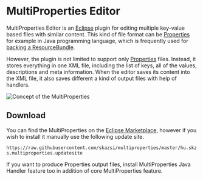 # MultiProperties Editor

MultiProperties Editor is an [Eclipse](http://eclipse.org/) plugin for editing multiple key-value based files with similar content. This kind of file format can be [Properties](http://docs.oracle.com/javase/tutorial/essential/environment/properties.html) for example in Java programming language, which is frequently used for [backing a ResourceBundle](http://docs.oracle.com/javase/tutorial/i18n/resbundle/propfile.html). 

However, the plugin is not limited to support only [Properties](http://docs.oracle.com/javase/tutorial/essential/environment/properties.html) files. Instead, it stores everything in one XML file, including the list of keys, all of the values, descriptions and meta information. When the editor saves its content into the XML file, it also saves different a kind of output files with help of handlers. 

![Concept of the MultiProperties](https://raw.githubusercontent.com/skazsi/multiproperties/master/hu.skzs.multiproperties.util/image/mpe_concept.gif "Concept of the MultiProperties")

## Download
You can find the MultiProperties on the [Eclipse Marketplace](http://marketplace.eclipse.org/content/multiproperties), however if you wish to install it manually use the following update site.

`https://raw.githubusercontent.com/skazsi/multiproperties/master/hu.skzs.multiproperties.updatesite`

If you want to produce Properties output files, install MultiProperties Java Handler feature too in addition of core MultiProperties feature. 


